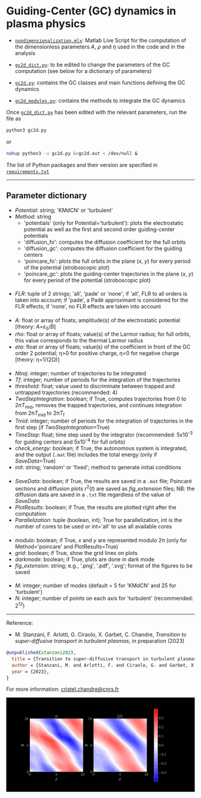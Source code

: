 # Guiding-Center (GC) dynamics in plasma physics

- [`nondimensionalization.mlx`](https://github.com/cchandre/Guiding-Center/blob/main/nondimensionalization.mlx): Matlab Live Script for the computation of the dimensionless parameters *A*, *&rho;* and *&eta;* used in the code and in the analysis

- [`gc2d_dict.py`](https://github.com/cchandre/Guiding-Center/blob/main/gc2d_dict.py): to be edited to change the parameters of the GC computation (see below for a dictionary of parameters)

- [`gc2d.py`](https://github.com/cchandre/Guiding-Center/blob/main/gc2d.py): contains the GC classes and main functions defining the GC dynamics

- [`gc2d_modules.py`](https://github.com/cchandre/Guiding-Center/blob/main/gc2d_modules.py): contains the methods to integrate the GC dynamics

Once [`gc2d_dict.py`](https://github.com/cchandre/Guiding-Center/blob/main/gc2d_dict.py) has been edited with the relevant parameters, run the file as 
```sh
python3 gc2d.py
```
or 
```sh
nohup python3 -u gc2d.py &>gc2d.out < /dev/null &
```
The list of Python packages and their version are specified in [`requirements.txt`](https://github.com/cchandre/Guiding-Center/blob/main/requirements.txt)
___
##  Parameter dictionary

- *Potential*: string; 'KMdCN' or 'turbulent' 
- *Method*: string
  - 'potentials' (only for Potential='turbulent'): plots the electrostatic potential as well as the first and second order guiding-center potentials
  - 'diffusion_fo': computes the diffusion coefficient for the full orbits
  - 'diffusion_gc': computes the diffusion coefficient for the guiding centers 
  - 'poincare_fo': plots the full orbits in the plane (*x*, *y*) for every period of the potential (stroboscopic plot)
  - 'poincare_gc': plots the guiding-center trajectories in the plane (*x*, *y*) for every period of the potential (stroboscopic plot)
####
- *FLR*: tuple of 2 strings; 'all', 'pade' or 'none'; if 'all', FLR to all orders is taken into account; if 'pade', a Padé approximant is considered for the FLR effects; if 'none', no FLR effects are taken into account 
####
- *A*: float or array of floats; amplitude(s) of the electrostatic potential [theory: *A*=&epsilon;<sub>&delta;</sub>/*B*]
- *rho*: float or array of floats; value(s) of the Larmor radius; for full orbits, this value corresponds to the thermal Larmor radius
- *eta*: float or array of floats; value(s) of the coefficient in front of the GC order 2 potential; &eta;>0 for positive charge, &eta;<0 for negative charge [theory: &eta;=1/(2&Omega;)] 
####
- *Ntraj*: integer; number of trajectories to be integrated
- *Tf*: integer; number of periods for the integration of the trajectories
- *threshold*: float; value used to discriminate between trapped and untrapped trajectories (recommended: 4)
- *TwoStepIntegration*: boolean; if True, computes trajectories from 0 to 2&pi;*T*<sub>mid</sub>, removes the trapped trajectories, and continues integration from 2&pi;*T*<sub>mid</sub> to 2&pi;*T*<sub>f</sub>
- *Tmid*: integer; number of periods for the integration of trajectories in the first step (if *TwoStepIntegration*=True)
- *TimeStep*: float; time step used by the integrator (recommended: 5x10<sup>-3</sup> for guiding centers and 5x10<sup>-4</sup> for full orbits)
- *check_energy*: boolean; if True, the autonomous system is integrated, and the output (`.mat` file) includes the total energy (only if *SaveData*=True)
- *init*: string; 'random' or 'fixed'; method to generate initial conditions  
####
- *SaveData*: boolean; if True, the results are saved in a `.mat` file; Poincaré sections and diffusion plots *r*<sup>2</sup>(*t*) are saved as *fig_extension* files; NB: the diffusion data are saved in a `.txt` file regardless of the value of *SaveData*
- *PlotResults*: boolean; if True, the results are plotted right after the computation
- *Parallelization*: tuple (boolean, int); True for parallelization, int is the number of cores to be used or int='all' to use all available cores
####
- *modulo*: boolean; if True, *x* and *y* are represented modulo 2&pi; (only for Method='poincare' and PlotResults=True)
- *grid*: boolean; if True, show the grid lines on plots
- *darkmode*: boolean; if True, plots are done in dark mode
- *fig_extension*: string; e.g., '.png', '.pdf', '.svg'; format of the figures to be saved
####
- *M*: integer; number of modes (default = 5 for 'KMdCN' and 25 for 'turbulent') 
- *N*: integer; number of points on each axis for 'turbulent' (recommended: 2<sup>12</sup>)

---
Reference: 
- M. Stanzani, F. Arlotti, G. Ciraolo, X. Garbet, C. Chandre, *Transition to super-diffusive transport in turbulent plasmas*, in preparation (2023)
```bibtex
@unpublished{stanzani2023,
  title = {Transition to super-diffusive transport in turbulent plasmas},
  author = {Stanzani, M. and Arlotti, F. and Ciraolo, G. and Garbet, X. and Chandre, C.},
  year = {2023},
}
```
For more information: <cristel.chandre@cnrs.fr>

<p align="center">
  <img src="https://github.com/cchandre/Guiding-Center/blob/main/A060_RHO040.gif" alt="Example" width="600"/>
</p>
